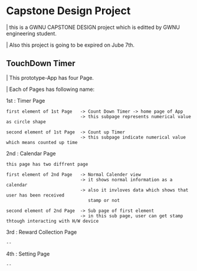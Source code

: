 # Capstone Design Project

| this is a GWNU CAPSTONE DESIGN project which is editted by GWNU engineering student.

| Also this project is going to be expired on Jube 7th.

## TouchDown Timer

| This prototype-App has four Page.

| Each of Pages has following name:

1st : Timer Page

    first element of 1st Page   -> Count Down Timer -> home page of App
                                -> this subpage represents numerical value as circle shape

    second element of 1st Page  -> Count up Timer
                                -> this subpage indicate numerical value which means counted up time  

2nd : Calendar Page

    this page has two diffrent page

    first element of 2nd Page   -> Normal Calender view
                                -> it shows normal information as a calendar
                                -> also it invloves data which shows that user has been received 
                                   stamp or not 

    second element of 2nd Page  -> Sub page of first element
                                -> in this sub page, user can get stamp thtough interacting with H/W device                                 



3rd : Reward Collection Page

    --

4th : Setting Page

    --
